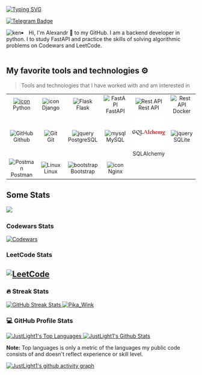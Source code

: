 [![Typing SVG](https://readme-typing-svg.herokuapp.com?font=Fira+Code&size=40&pause=1000&center=true&width=900&height=100&lines=Python+Backend+Developer)](https://git.io/typing-svg)

[![Telegram Badge](https://img.shields.io/badge/-Light_88-blue?style=social&logo=telegram&link=https://t.me/Light_88)](https://t.me/Light_88)

<div algin="right">
  <img src="https://panels.twitch.tv/panel-74912926-image-61862319-bc3b-43fb-9d8f-16b3668398d6"  alt="ken" align="left">
</div>
<li>Hi, I'm Alexandr 👋
to my GitHub. I am a backend developer in python. I to study FastAPI and practice the skills of solving algorithmic problems on Codewars and LeetCode.</li>
<br>

## My favorite tools and technologies ⚙️

> Tools and technologies that I have worked with and am interested in

<div align=center>
<table>
  <tr>
    <td align="center" width="96">
      <a href="#macropower-tech">
        <img src="https://techstack-generator.vercel.app/python-icon.svg" alt="icon" width="65" height="65" />
      </a>
      <br>Python
    </td>
       <td align="center" width="96">
        <img src="https://techstack-generator.vercel.app/django-icon.svg" alt="icon" width="65" height="65" />
      <br>Django
    </td>
        <td align="center" width="96">
        <img src="https://skillicons.dev/icons?i=flask" width="48" height="48" alt="Flask" />
      <br>Flask
          </td>
        <td align="center" width="96">
        <img src="https://skillicons.dev/icons?i=fastapi" width="48" height="48" alt="FastAPI" />
      <br>FastAPI
    </td>
          <td align="center" width="96">
        <img src="https://techstack-generator.vercel.app/restapi-icon.svg" width="65" height="65" alt="Rest API" />
      <br>Rest API
    </td>
          <td align="center" width="96">
        <img src="https://techstack-generator.vercel.app/docker-icon.svg" width="65" height="65" alt="Rest API" />
      <br>Docker
    </td>
    </tr>
    <tr>
    </td>
      <td align="center" width="96">
        <img src="https://skillicons.dev/icons?i=github" width="48" height="48" alt="GitHub" />
      <br>Github
    </td>
    <td align="center" width="96">
        <img src="https://skillicons.dev/icons?i=git" width="48" height="48" alt="Git" />
      <br>Git
    </td>
      <td align="center" width="96">
        <img src="https://skillicons.dev/icons?i=postgres" width="48" height="48" alt="jquery" />
      <br>PostgreSQL
      </td>
        <td align="center" width="96">
        <img src="https://techstack-generator.vercel.app/mysql-icon.svg" width="48" height="48" alt="mysql" />
      <br>MySQL
            </td>
        <td align="center" width="96">
        <img src="https://raw.githubusercontent.com/devicons/devicon/6910f0503efdd315c8f9b858234310c06e04d9c0/icons/sqlalchemy/sqlalchemy-original-wordmark.svg" width="" height="" alt="SQLAlchemy" />
      <br>SQLAlchemy
    </td>
    <td align="center" width="96">
        <img src="https://skillicons.dev/icons?i=sqlite" width="48" height="48" alt="jquery" />
      <br>SQLite
    </tr>
    </td>
        <td align="center" width="96">
        <img src="https://skillicons.dev/icons?i=postman" width="48" height="48" alt="Postman" />
      <br>Postman
      </td>
        <td align="center" width="96">
        <img src="https://skillicons.dev/icons?i=linux" width="48" height="48" alt="Linux" />
      <br>Linux
    </td>
    <td align="center"  width="96">
        <img src="https://skillicons.dev/icons?i=bootstrap" width="48" height="48" alt="bootstrap" />
      <br>Bootstrap
          </td>
    <td align="center" width="96">
        <img src="https://techstack-generator.vercel.app/nginx-icon.svg" alt="icon" width="50" height="50" />
      <br>Nginx
  </tr>
 <tr>
 </tr>
</table>
</div>

## Some Stats

![](https://komarev.com/ghpvc/?username=JustLight1&style=flat-square&color=blue)

<h3>Codewars Stats</h3>

[![Codewars](https://www.codewars.com/users/JustLight1/badges/large)](https://www.codewars.com/users/JustLight1)

<h3>LeetCode Stats</h3>

## [![LeetCode](https://leetcode-stats-six.vercel.app/api?username=JustLight1&theme=dark)](https://leetcode.com/JustLight1/)

<h3>🔥 Streak Stats</h3>

<a href="https://git.io/streak-stats" style="flex-grow: 1;">
  <img src="http://github-readme-streak-stats.herokuapp.com?user=JustLight1&theme=tokyonight&hide_border=true" alt="GitHub Streak Stats">
</a>
<a href="https://emoji.gg/emoji/6200-pika-wink">
  <img src="https://cdn3.emoji.gg/emojis/6200-pika-wink.gif" alt="Pika_Wink" height="">
</a>

<h3>💻 GitHub Profile Stats</h3>

<a href="https://github.com/anuraghazra/github-readme-stats">
  <img alt="JustLight1's Top Languages" src="https://github-readme-stats.vercel.app/api/top-langs/?username=JustLight1&langs_count=8&layout=compact&theme=tokyonight&hide_border=true" height="192px"/>
</a>
<a href="https://github.com/anuraghazra/github-readme-stats">
  <img alt="JustLight1's Github Stats" src="https://github-readme-stats.vercel.app/api/?username=JustLight1&show_icons=true&theme=tokyonight&hide_border=true" height="192px"/>
</a>
<br/>

<b>Note:</b> Top languages is only a metric of the languages my public code consists of and doesn't reflect experience or skill level.

[![JustLight1's github activity graph](https://github-readme-activity-graph.vercel.app/graph?username=JustLight1&theme=tokyo-night)](https://github.com/ashutosh00710/github-readme-activity-graph)
